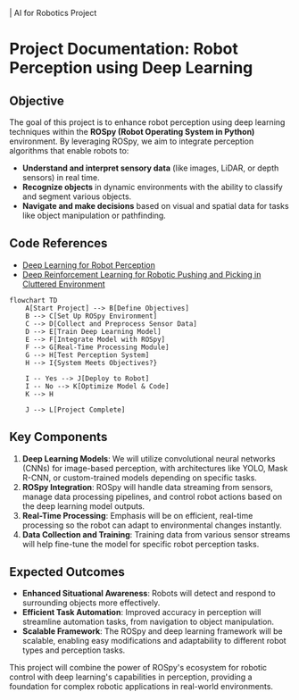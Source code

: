 | AI for Robotics Project
# Project Documentation: Robot Perception using Deep Learning

## Objective

The goal of this project is to enhance robot perception using deep learning techniques within the **ROSpy (Robot Operating System in Python)** environment. By leveraging ROSpy, we aim to integrate perception algorithms that enable robots to:

- **Understand and interpret sensory data** (like images, LiDAR, or depth sensors) in real time.
- **Recognize objects** in dynamic environments with the ability to classify and segment various objects.
- **Navigate and make decisions** based on visual and spatial data for tasks like object manipulation or pathfinding.

## Code References
- [Deep Learning for Robot Perception](https://github.com/opipari/DeepRobWeb)
- [Deep Reinforcement Learning for Robotic Pushing and Picking in Cluttered Environment](https://github.com/weiyx16/Active-Perception)

```mermaid
flowchart TD
    A[Start Project] --> B[Define Objectives]
    B --> C[Set Up ROSpy Environment]
    C --> D[Collect and Preprocess Sensor Data]
    D --> E[Train Deep Learning Model]
    E --> F[Integrate Model with ROSpy]
    F --> G[Real-Time Processing Module]
    G --> H[Test Perception System]
    H --> I{System Meets Objectives?}
    
    I -- Yes --> J[Deploy to Robot]
    I -- No --> K[Optimize Model & Code]
    K --> H

    J --> L[Project Complete]
```


## Key Components

1. **Deep Learning Models**: We will utilize convolutional neural networks (CNNs) for image-based perception, with architectures like YOLO, Mask R-CNN, or custom-trained models depending on specific tasks.
2. **ROSpy Integration**: ROSpy will handle data streaming from sensors, manage data processing pipelines, and control robot actions based on the deep learning model outputs.
3. **Real-Time Processing**: Emphasis will be on efficient, real-time processing so the robot can adapt to environmental changes instantly.
4. **Data Collection and Training**: Training data from various sensor streams will help fine-tune the model for specific robot perception tasks.

## Expected Outcomes

- **Enhanced Situational Awareness**: Robots will detect and respond to surrounding objects more effectively.
- **Efficient Task Automation**: Improved accuracy in perception will streamline automation tasks, from navigation to object manipulation.
- **Scalable Framework**: The ROSpy and deep learning framework will be scalable, enabling easy modifications and adaptability to different robot types and perception tasks.

This project will combine the power of ROSpy's ecosystem for robotic control with deep learning's capabilities in perception, providing a foundation for complex robotic applications in real-world environments.
